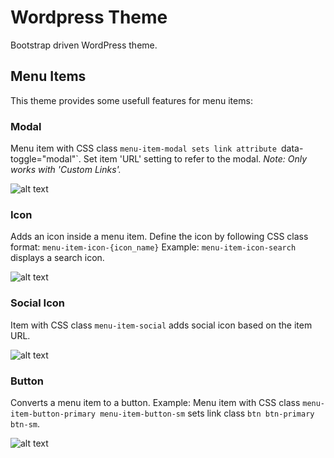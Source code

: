 # Wordpress Theme
Bootstrap driven WordPress theme.

## Menu Items
This theme provides some usefull features for menu items:

### Modal
Menu item with CSS class `menu-item-modal sets link attribute `data-toggle="modal"`.
Set item 'URL' setting to refer to the modal.
*Note: Only works with 'Custom Links'.*

![alt text](https://raw.githubusercontent.com/mmaarten/theme/development/screenshots/menu-item-modal.png)

### Icon
Adds an icon inside a menu item.
Define the icon by following CSS class format: `menu-item-icon-{icon_name}`
Example: `menu-item-icon-search` displays a search icon.

![alt text](https://raw.githubusercontent.com/mmaarten/theme/development/screenshots/menu-item-icon.png)

### Social Icon
Item with CSS class `menu-item-social` adds social icon based on the item URL.

![alt text](https://raw.githubusercontent.com/mmaarten/theme/development/screenshots/menu-item-social.png)

### Button
Converts a menu item to a button.
Example: Menu item with CSS class `menu-item-button-primary menu-item-button-sm` sets link class `btn btn-primary btn-sm`.

![alt text](https://raw.githubusercontent.com/mmaarten/theme/development/screenshots/menu-item-button.png)
